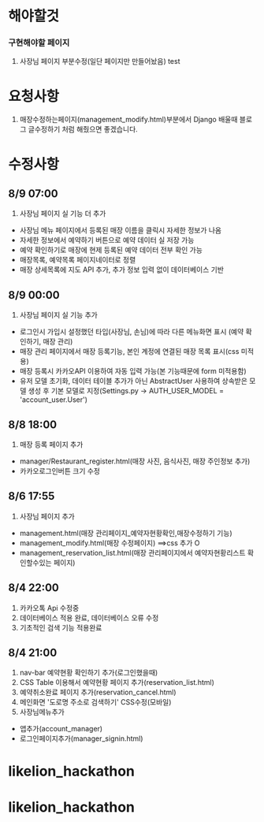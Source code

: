 # 해야할것
### 구현해야할 페이지
1. 사장님 페이지 부분수정(일단 페이지만 만들어놨음)
test

# 요청사항
1. 매장수정하는페이지(management_modify.html)부분에서 Django 배울때 블로그 글수정하기 처럼 해줬으면 좋겠습니다.

# 수정사항
## 8/9 07:00
1. 사장님 페이지 실 기능 더 추가
 * 사장님 메뉴 페이지에서 등록된 매장 이름을 클릭시 자세한 정보가 나옴
 * 자세한 정보에서 예약하기 버튼으로 예약 데이터 실 저장 가능
 * 예약 확인하기로 매장에 현제 등록된 예약 데이터 전부 확인 가능
 * 매장목록, 예약목록 페이지네이터로 정렬
 * 매장 상세목록에 지도 API 추가, 추가 정보 입력 없이 데이터베이스 기반
 
 ## 8/9 00:00
1. 사장님 페이지 실 기능 추가
 * 로그인시 가입시 설정했던 타입(사장님, 손님)에 따라 다른 메뉴화면 표시 (예약 확인하기,  매장 관리)
 * 매장 관리 페이지에서 매장 등록기능, 본인 계정에 연결된 매장 목록 표시(css 미적용)
 * 매장 등록시 카카오API 이용하여 자동 입력 가능(본 기능때문에 form 미적용함)
 * 유저 모델 초기화, 데이터 테이블 추가가 아닌 AbstractUser 사용하여 상속받은 모델 생성 후 기본 모델로 지정(Settings.py -> AUTH_USER_MODEL = 'account_user.User')
 
 ## 8/8 18:00
1. 매장 등록 페이지 추가
 * manager/Restaurant_register.html(매장 사진, 음식사진, 매장 주인정보 추가)
 * 카카오로그인버튼 크기 수정
 
## 8/6 17:55
1. 사장님 페이지 추가
 * management.html(매장 관리페이지_예약자현황확인,매장수정하기 기능)
 * management_modify.html(매장 수정페이지)  ==>css 추가 O
 * management_reservation_list.html(매장 관리페이지에서 예약자현황리스트 확인할수있는 페이지)
 
## 8/4 22:00
1. 카카오톡 Api 수정중
2. 데이터베이스 적용 완료, 데이터베이스 오류 수정
3. 기초적인 검색 기능 적용완료

## 8/4 21:00
1. nav-bar 예약현황 확인하기 추가(로그인했을때)
2. CSS Table 이용해서 예약현황 페이지 추가(reservation_list.html)
3. 예약취소완료 페이지 추가(reservation_cancel.html)
4. 메인화면 '도로명 주소로 검색하기' CSS수정(모바일)
5. 사장님메뉴추가
 * 앱추가(account_manager)
 * 로그인페이지추가(manager_signin.html)



 





# likelion_hackathon
# likelion_hackathon
